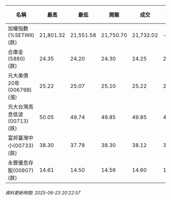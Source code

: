 | 名稱 | 最高 | 最低 | 開盤 | 成交 | 均價 | 成交金額(億) | 昨收 | 漲跌幅 | 漲跌 | 總量 | 昨量 | 振幅 |
| -------- | -------- | -------- | -------- |-------- | -------- | -------- |-------- |-------- |-------- | -------- | -------- |-------- |
|加權指數(%5ETWII) (跌)|21,801.32|21,551.58|21,750.70|21,732.02|-|3,081.04|22,045.74|1.42%|313.72|5,549,650|0|1.13%|
|合庫金(5880) (跌)|24.35|24.20|24.30|24.25|24.26|1.33|24.45|0.82%|0.20|5,488|10,882|0.61%|
|元大美債20年(00679B) (漲)|25.22|25.07|25.10|25.22|25.17|5.67|25.10|0.48%|0.12|22,530|21,896|0.60%|
|元大台灣高息低波(00713) (跌)|50.05|49.74|49.85|49.85|49.84|8.92|50.25|0.80%|0.40|17,899|21,353|0.62%|
|富邦臺灣中小(00733) (跌)|38.30|37.78|38.30|38.12|37.99|0.424|38.40|0.73%|0.28|1,115|788|1.35%|
|永豐優息存股(00907) (跌)|14.61|14.50|14.56|14.60|14.55|0.147|14.74|0.95%|0.14|1,013|1,120|0.75%|
###### 資料更新時間: 2025-06-23 20:22:57